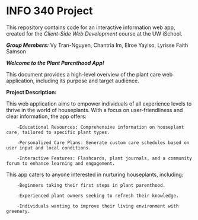 # INFO 340 Project

This repository contains code for an interactive information web app, created for the _Client-Side Web Development_ course at the UW iSchool.

***Group Members:*** Vy Tran-Nguyen, Chantria Im, Elroe Yayiso, Lyrisse Faith Samson

***Welcome to the Plant Parenthood App!***

This document provides a high-level overview of the plant care web application, including its purpose and target audience.

**Project Description:**

This web application aims to empower individuals of all experience levels to thrive in the world of houseplants.  With a focus on user-friendliness and clear information, the app offers:

        -Educational Resources: Comprehensive information on houseplant care, tailored to specific plant types.
        
        -Personalized Care Plans: Generate custom care schedules based on user input and local conditions.
        
        -Interactive Features: Flashcards, plant journals, and a community forum to enhance learning and engagement.

This app caters to anyone interested in nurturing houseplants, including:

        -Beginners taking their first steps in plant parenthood.
        
        -Experienced plant owners seeking to refresh their knowledge.
        
        -Individuals wanting to improve their living environment with greenery.
